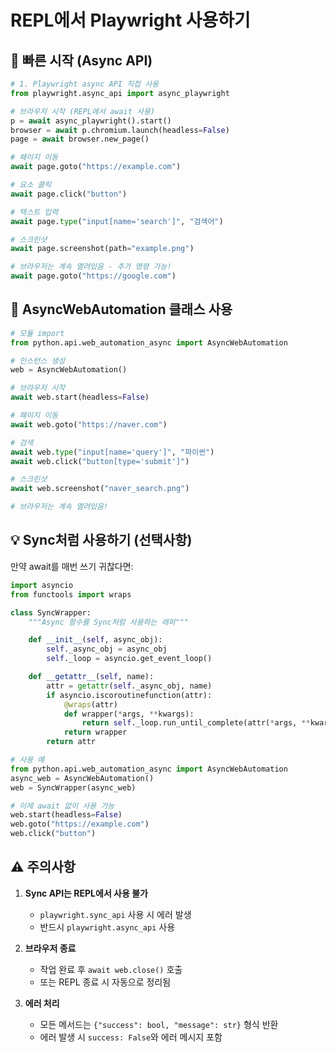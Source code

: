# REPL에서 Playwright 사용하기

## 🚀 빠른 시작 (Async API)

```python
# 1. Playwright async API 직접 사용
from playwright.async_api import async_playwright

# 브라우저 시작 (REPL에서 await 사용)
p = await async_playwright().start()
browser = await p.chromium.launch(headless=False)
page = await browser.new_page()

# 페이지 이동
await page.goto("https://example.com")

# 요소 클릭
await page.click("button")

# 텍스트 입력
await page.type("input[name='search']", "검색어")

# 스크린샷
await page.screenshot(path="example.png")

# 브라우저는 계속 열려있음 - 추가 명령 가능!
await page.goto("https://google.com")
```

## 🎯 AsyncWebAutomation 클래스 사용

```python
# 모듈 import
from python.api.web_automation_async import AsyncWebAutomation

# 인스턴스 생성
web = AsyncWebAutomation()

# 브라우저 시작
await web.start(headless=False)

# 페이지 이동
await web.goto("https://naver.com")

# 검색
await web.type("input[name='query']", "파이썬")
await web.click("button[type='submit']")

# 스크린샷
await web.screenshot("naver_search.png")

# 브라우저는 계속 열려있음!
```

## 💡 Sync처럼 사용하기 (선택사항)

만약 await를 매번 쓰기 귀찮다면:

```python
import asyncio
from functools import wraps

class SyncWrapper:
    """Async 함수를 Sync처럼 사용하는 래퍼"""

    def __init__(self, async_obj):
        self._async_obj = async_obj
        self._loop = asyncio.get_event_loop()

    def __getattr__(self, name):
        attr = getattr(self._async_obj, name)
        if asyncio.iscoroutinefunction(attr):
            @wraps(attr)
            def wrapper(*args, **kwargs):
                return self._loop.run_until_complete(attr(*args, **kwargs))
            return wrapper
        return attr

# 사용 예
from python.api.web_automation_async import AsyncWebAutomation
async_web = AsyncWebAutomation()
web = SyncWrapper(async_web)

# 이제 await 없이 사용 가능
web.start(headless=False)
web.goto("https://example.com")
web.click("button")
```

## ⚠️ 주의사항

1. **Sync API는 REPL에서 사용 불가**
   - `playwright.sync_api` 사용 시 에러 발생
   - 반드시 `playwright.async_api` 사용

2. **브라우저 종료**
   - 작업 완료 후 `await web.close()` 호출
   - 또는 REPL 종료 시 자동으로 정리됨

3. **에러 처리**
   - 모든 메서드는 `{"success": bool, "message": str}` 형식 반환
   - 에러 발생 시 `success: False`와 에러 메시지 포함
